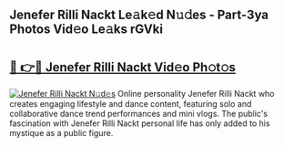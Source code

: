 ## Jenefer Rilli Nackt Le𝚊k𝚎d N𝚞𝚍es - Part-3ya Photos Vid𝚎o Le𝚊ks rGVki

# <h2><a href="http://fbayuo.evod.top/?m=Jenefer+Rilli+Nackt">🔗 👉🔴 Jenefer Rilli Nackt Vid𝚎o Ph𝚘t𝚘s</a></h2>

[![Jenefer Rilli Nackt N𝚞d𝚎s](https://i.imgur.com/8V9OHl7.gif)](http://fbayuo.evod.top/?m=Jenefer+Rilli+Nackt)
Online personality Jenefer Rilli Nackt who creates engaging lifestyle and dance content, featuring solo and collaborative dance trend performances and mini vlogs. The public's fascination with Jenefer Rilli Nackt personal life has only added to his mystique as a public figure. 
